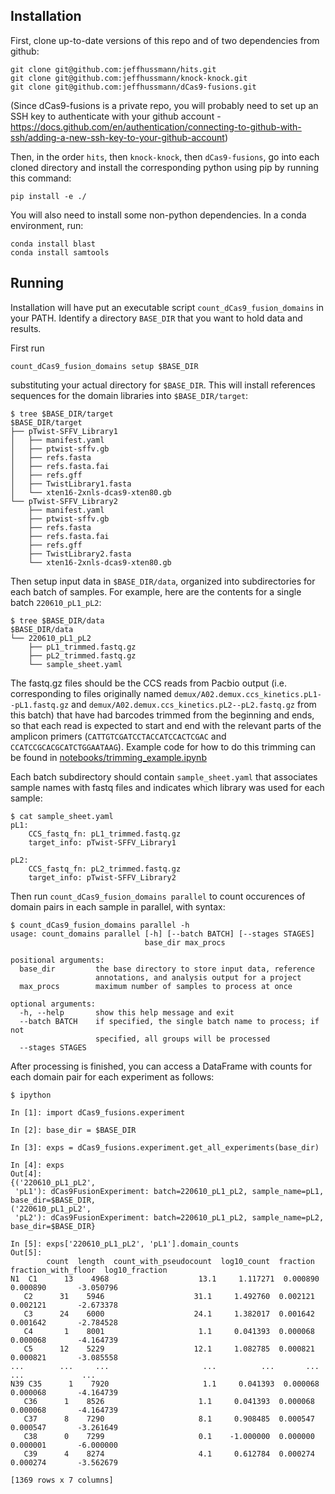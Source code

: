 Installation
------------

First, clone up-to-date versions of this repo and of two dependencies from github:

```
git clone git@github.com:jeffhussmann/hits.git
git clone git@github.com:jeffhussmann/knock-knock.git
git clone git@github.com:jeffhussmann/dCas9-fusions.git
```

(Since dCas9-fusions is a private repo, you will probably need to set up an SSH key to authenticate with your github account - https://docs.github.com/en/authentication/connecting-to-github-with-ssh/adding-a-new-ssh-key-to-your-github-account)

Then, in the order `hits`, then `knock-knock`, then `dCas9-fusions`, go into each cloned directory and install the corresponding python using pip by running this command:

```
pip install -e ./
```

You will also need to install some non-python dependencies. In a conda environment, run:
```
conda install blast
conda install samtools
```

Running
-------
Installation will have put an executable script `count_dCas9_fusion_domains` in your PATH.
Identify a directory `BASE_DIR` that you want to hold data and results.

First run

```count_dCas9_fusion_domains setup $BASE_DIR```

substituting your actual directory for `$BASE_DIR`. This will install references sequences for the domain libraries into `$BASE_DIR/target`:

```
$ tree $BASE_DIR/target
$BASE_DIR/target
├── pTwist-SFFV_Library1
│   ├── manifest.yaml
│   ├── ptwist-sffv.gb
│   ├── refs.fasta
│   ├── refs.fasta.fai
│   ├── refs.gff
│   ├── TwistLibrary1.fasta
│   └── xten16-2xnls-dcas9-xten80.gb
└── pTwist-SFFV_Library2
    ├── manifest.yaml
    ├── ptwist-sffv.gb
    ├── refs.fasta
    ├── refs.fasta.fai
    ├── refs.gff
    ├── TwistLibrary2.fasta
    └── xten16-2xnls-dcas9-xten80.gb
```

Then setup input data in `$BASE_DIR/data`, organized into subdirectories for each batch of samples. For example, here are the contents for a single batch `220610_pL1_pL2`:

```
$ tree $BASE_DIR/data
$BASE_DIR/data
└── 220610_pL1_pL2
    ├── pL1_trimmed.fastq.gz
    ├── pL2_trimmed.fastq.gz
    └── sample_sheet.yaml
 ```
 
The fastq.gz files should be the CCS reads from Pacbio output (i.e. corresponding to files originally named `demux/A02.demux.ccs_kinetics.pL1--pL1.fastq.gz` and `demux/A02.demux.ccs_kinetics.pL2--pL2.fastq.gz` from this batch) that have had barcodes trimmed from the beginning and ends, so that each read is expected to start and end with the relevant parts of the amplicon primers (`CATTGTCGATCCTACCATCCACTCGAC` and `CCATCCGCACGCATCTGGAATAAG`). Example code for how to do this trimming can be found in [notebooks/trimming_example.ipynb](notebooks/trimming_example.ipynb)

Each batch subdirectory should contain `sample_sheet.yaml` that associates sample names with fastq files and indicates which library was used for each sample:

```
$ cat sample_sheet.yaml
pL1:
    CCS_fastq_fn: pL1_trimmed.fastq.gz
    target_info: pTwist-SFFV_Library1

pL2:
    CCS_fastq_fn: pL2_trimmed.fastq.gz
    target_info: pTwist-SFFV_Library2
```

Then run `count_dCas9_fusion_domains parallel` to count occurences of domain pairs in each sample in parallel, with syntax:

```
$ count_dCas9_fusion_domains parallel -h
usage: count_domains parallel [-h] [--batch BATCH] [--stages STAGES]
                              base_dir max_procs

positional arguments:
  base_dir         the base directory to store input data, reference
                   annotations, and analysis output for a project
  max_procs        maximum number of samples to process at once

optional arguments:
  -h, --help       show this help message and exit
  --batch BATCH    if specified, the single batch name to process; if not
                   specified, all groups will be processed
  --stages STAGES
 ```
 
 After processing is finished, you can access a DataFrame with counts for each domain pair for each experiment as follows:
 
 ```
 $ ipython

In [1]: import dCas9_fusions.experiment

In [2]: base_dir = $BASE_DIR

In [3]: exps = dCas9_fusions.experiment.get_all_experiments(base_dir)

In [4]: exps
Out[4]:
{('220610_pL1_pL2',
  'pL1'): dCas9FusionExperiment: batch=220610_pL1_pL2, sample_name=pL1, base_dir=$BASE_DIR,
 ('220610_pL1_pL2',
  'pL2'): dCas9FusionExperiment: batch=220610_pL1_pL2, sample_name=pL2, base_dir=$BASE_DIR}

In [5]: exps['220610_pL1_pL2', 'pL1'].domain_counts
Out[5]:
         count  length  count_with_pseudocount  log10_count  fraction  fraction_with_floor  log10_fraction
N1  C1      13    4968                    13.1     1.117271  0.000890             0.000890       -3.050796
    C2      31    5946                    31.1     1.492760  0.002121             0.002121       -2.673378
    C3      24    6000                    24.1     1.382017  0.001642             0.001642       -2.784528
    C4       1    8001                     1.1     0.041393  0.000068             0.000068       -4.164739
    C5      12    5229                    12.1     1.082785  0.000821             0.000821       -3.085558
...        ...     ...                     ...          ...       ...                  ...             ...
N39 C35      1    7920                     1.1     0.041393  0.000068             0.000068       -4.164739
    C36      1    8526                     1.1     0.041393  0.000068             0.000068       -4.164739
    C37      8    7290                     8.1     0.908485  0.000547             0.000547       -3.261649
    C38      0    7299                     0.1    -1.000000  0.000000             0.000001       -6.000000
    C39      4    8274                     4.1     0.612784  0.000274             0.000274       -3.562679

[1369 rows x 7 columns]

```